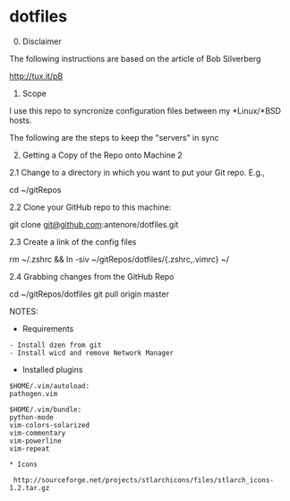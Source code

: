 dotfiles
========

0. Disclaimer

The following instructions are based on the article of Bob Silverberg

http://tux.it/pB

1. Scope

I use this repo to syncronize configuration files between my *Linux/*BSD hosts.

The following are the steps to keep the "servers" in sync

2. Getting a Copy of the Repo onto Machine 2

2.1 Change to a directory in which you want to put your Git repo. E.g., 

cd ~/gitRepos

2.2 Clone your GitHub repo to this machine:

git clone git@github.com:antenore/dotfiles.git

2.3 Create a link of the config files

rm ~/.zshrc && ln -siv ~/gitRepos/dotfiles/{.zshrc,.vimrc} ~/

2.4 Grabbing changes from the GitHub Repo

cd ~/gitRepos/dotfiles
git pull origin master

NOTES:

   * Requirements

    - Install dzen from git
    - Install wicd and remove Network Manager

   * Installed plugins

    $HOME/.vim/autoload:
    pathogen.vim

    $HOME/.vim/bundle:
    python-mode
    vim-colors-solarized
    vim-commentary
    vim-powerline
    vim-repeat

    * Icons

     http://sourceforge.net/projects/stlarchicons/files/stlarch_icons-1.2.tar.gz 
